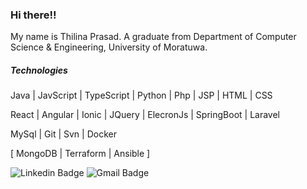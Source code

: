 ### Hi there!!
My name is Thilina Prasad. 
A graduate from Department of Computer Science & Engineering, University of Moratuwa.

##### Technologies
Java | JavScript | TypeScript | Python | Php | JSP | HTML | CSS

React | Angular | Ionic | JQuery | ElecronJs | SpringBoot | Laravel

MySql | Git | Svn | Docker

[ MongoDB | Terraform | Ansible ]

![Linkedin Badge](https://img.shields.io/badge/-Thilina%20Prasad%20Jyathilaka-blue?style=flat-square&logo=Linkedin&logoColor=white&link=https://www.linkedin.com/in/thilinaprasad) ![Gmail Badge](https://img.shields.io/badge/-thilinaprasad.15@cse.mrt.ac.lk-c14438?style=flat-square&logo=Gmail&logoColor=white)
